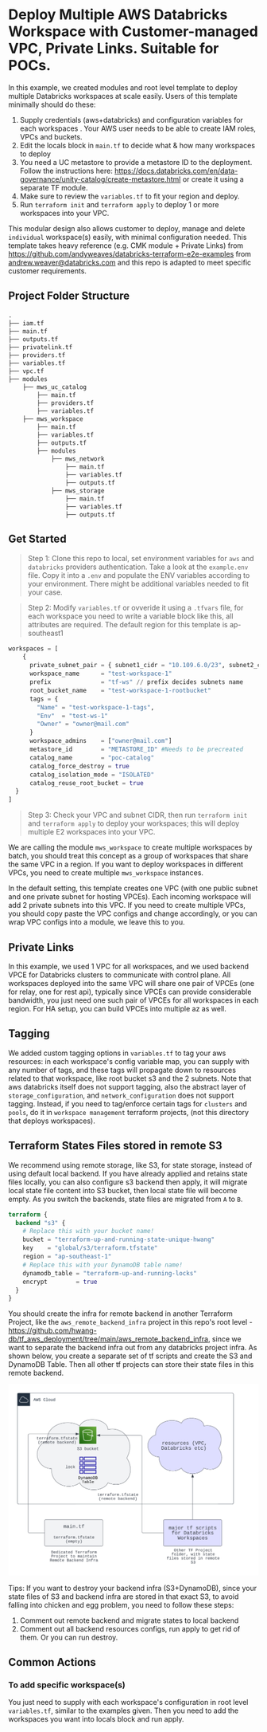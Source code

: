 Deploy Multiple AWS Databricks Workspace with Customer-managed VPC, Private Links. Suitable for POCs.
=========================

In this example, we created modules and root level template to deploy multiple Databricks workspaces at scale easily. Users of this template minimally should do these:
1. Supply credentials (aws+databricks) and configuration variables for each workspaces . Your AWS user needs to be able to create IAM roles, VPCs and buckets.
2. Edit the locals block in `main.tf` to decide what & how many workspaces to deploy
3. You need a UC metastore to provide a metastore ID to the deployment. Follow the instructions here: https://docs.databricks.com/en/data-governance/unity-catalog/create-metastore.html or create it using a separate TF module.
4. Make sure to review the `variables.tf` to fit your region and deploy.
5. Run `terraform init` and `terraform apply` to deploy 1 or more workspaces into your VPC.
   
This modular design also allows customer to deploy, manage and delete `individual` workspace(s) easily, with minimal configuration needed. This template takes heavy reference (e.g. CMK module + Private Links) from https://github.com/andyweaves/databricks-terraform-e2e-examples from andrew.weaver@databricks.com and this repo is adapted to meet specific customer requirements.

## Project Folder Structure

    .
    ├── iam.tf
    ├── main.tf
    ├── outputs.tf
    ├── privatelink.tf
    ├── providers.tf
    ├── variables.tf
    ├── vpc.tf
    ├── modules   
        ├── mws_uc_catalog
            ├── main.tf               
            ├── providers.tf
            ├── variables.tf    
        ├── mws_workspace
            ├── main.tf         
            ├── variables.tf    
            ├── outputs.tf      
            ├── modules
                ├── mws_network
                    ├── main.tf
                    ├── variables.tf
                    ├── outputs.tf
                ├── mws_storage
                    ├── main.tf
                    ├── variables.tf
                    ├── outputs.tf


## Get Started

> Step 1: Clone this repo to local, set environment variables for `aws` and `databricks` providers authentication. Take a look at the `example.env` file. Copy it into a `.env` and populate the ENV variables according to your environment. There might be additional variables needed to fit your case.

> Step 2: Modify `variables.tf` or ovveride it using a `.tfvars` file, for each workspace you need to write a variable block like this, all attributes are required. The default region for this template is ap-southeast1

```terraform
workspaces = [
    {
      private_subnet_pair = { subnet1_cidr = "10.109.6.0/23", subnet2_cidr = "10.109.8.0/23" }
      workspace_name      = "test-workspace-1"
      prefix              = "tf-ws" // prefix decides subnets name
      root_bucket_name    = "test-workspace-1-rootbucket"
      tags = {
        "Name" = "test-workspace-1-tags",
        "Env"  = "test-ws-1"
        "Owner" = "owner@mail.com"
      }
      workspace_admins    = ["owner@mail.com"]
      metastore_id        = "METASTORE_ID" #Needs to be precreated
      catalog_name        = "poc-catalog"
      catalog_force_destroy = true
      catalog_isolation_mode = "ISOLATED"
      catalog_reuse_root_bucket = true
  }
]
```

> Step 3: Check your VPC and subnet CIDR, then run `terraform init` and `terraform apply` to deploy your workspaces; this will deploy multiple E2 workspaces into your VPC.

We are calling the module `mws_workspace` to create multiple workspaces by batch, you should treat this concept as a group of workspaces that share the same VPC in a region. If you want to deploy workspaces in different VPCs, you need to create multiple `mws_workspace` instances. 

In the default setting, this template creates one VPC (with one public subnet and one private subnet for hosting VPCEs). Each incoming workspace will add 2 private subnets into this VPC. If you need to create multiple VPCs, you should copy paste the VPC configs and change accordingly, or you can wrap VPC configs into a module, we leave this to you. 

## Private Links

In this example, we used 1 VPC for all workspaces, and we used backend VPCE for Databricks clusters to communicate with control plane. All workspaces deployed into the same VPC will share one pair of VPCEs (one for relay, one for rest api), typically since VPCEs can provide considerable bandwidth, you just need one such pair of VPCEs for all workspaces in each region. For HA setup, you can build VPCEs into multiple az as well. 

## Tagging

We added custom tagging options in `variables.tf` to tag your aws resources: in each workspace's config variable map, you can supply with any number of tags, and these tags will propagate down to resources related to that workspace, like root bucket s3 and the 2 subnets. Note that aws databricks itself does not support tagging, also the abstract layer of `storage_configuration`, and `network_configuration` does not support tagging. Instead, if you need to tag/enforce certain tags for `clusters` and `pools`, do it in `workspace management` terraform projects, (not this directory that deploys workspaces).

## Terraform States Files stored in remote S3
We recommend using remote storage, like S3, for state storage, instead of using default local backend. If you have already applied and retains state files locally, you can also configure s3 backend then apply, it will migrate local state file content into S3 bucket, then local state file will become empty. As you switch the backends, state files are migrated from `A` to `B`. 

```terraform
terraform {
  backend "s3" {
    # Replace this with your bucket name!
    bucket = "terraform-up-and-running-state-unique-hwang"
    key    = "global/s3/terraform.tfstate"
    region = "ap-southeast-1"
    # Replace this with your DynamoDB table name!
    dynamodb_table = "terraform-up-and-running-locks"
    encrypt        = true
  }
}
```

You should create the infra for remote backend in another Terraform Project, like the `aws_remote_backend_infra` project in this repo's root level - https://github.com/hwang-db/tf_aws_deployment/tree/main/aws_remote_backend_infra, since we want to separate the backend infra out from any databricks project infra. As shown below, you create a separate set of tf scripts and create the S3 and DynamoDB Table. Then all other tf projects can store their state files in this remote backend.

![alt text](https://raw.githubusercontent.com/databricks/terraform-databricks-examples/main/examples/aws-databricks-modular-privatelink/images/tf-remote-s3-backend.png?raw=true)

Tips: If you want to destroy your backend infra (S3+DynamoDB), since your state files of S3 and backend infra are stored in that exact S3, to avoid falling into chicken and egg problem, you need to follow these steps:
1. Comment out remote backend and migrate states to local backend
2. Comment out all backend resources configs, run apply to get rid of them. Or you can run destroy.

## Common Actions

### To add specific workspace(s)

You just need to supply with each workspace's configuration in root level `variables.tf`, similar to the examples given.
Then you need to add the workspaces you want into locals block and run apply.

